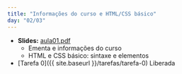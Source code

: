 ```yaml
---
title: "Informações do curso e HTML/CSS básico"
day: "02/03"
---
```


- **Slides:** [aula01.pdf](aulas/aula01.pdf)
  - Ementa e informações do curso
  - HTML e CSS básico: sintaxe e elementos
- [Tarefa 0]({{ site.baseurl }}/tarefas/tarefa-0) <span class="label">Liberada</span>